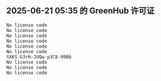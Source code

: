 ## 2025-06-21 05:35 的 GreenHub 许可证
```
No license code
No license code
No license code
No license code
No license code
No license code
SXKS-G3rH-JUQw-p3C8-99B6
No license code
No license code
No license code
```
